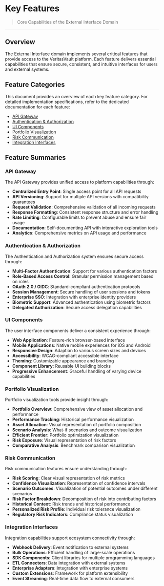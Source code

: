 # Key Features

> Core Capabilities of the External Interface Domain

---

## Overview

The External Interface domain implements several critical features that provide access to the VeritasVault platform. Each feature delivers essential capabilities that ensure secure, consistent, and intuitive interfaces for users and external systems.

## Feature Categories

This document provides an overview of each key feature category. For detailed implementation specifications, refer to the dedicated documentation for each feature:

* [API Gateway](./features/api-gateway.md)
* [Authentication & Authorization](./features/authentication-authorization.md)
* [UI Components](./features/ui-components.md)
* [Portfolio Visualization](./features/portfolio-visualization.md)
* [Risk Communication](./features/risk-communication.md)
* [Integration Interfaces](./features/integration-interfaces.md)

## Feature Summaries

### API Gateway

The API Gateway provides unified access to platform capabilities through:

* **Centralized Entry Point**: Single access point for all API requests
* **API Versioning**: Support for multiple API versions with compatibility guarantees
* **Request Validation**: Comprehensive validation of all incoming requests
* **Response Formatting**: Consistent response structure and error handling
* **Rate Limiting**: Configurable limits to prevent abuse and ensure fair usage
* **Documentation**: Self-documenting API with interactive exploration tools
* **Analytics**: Comprehensive metrics on API usage and performance

### Authentication & Authorization

The Authentication and Authorization system ensures secure access through:

* **Multi-Factor Authentication**: Support for various authentication factors
* **Role-Based Access Control**: Granular permission management based on roles
* **OAuth 2.0 / OIDC**: Standard-compliant authentication protocols
* **Session Management**: Secure handling of user sessions and tokens
* **Enterprise SSO**: Integration with enterprise identity providers
* **Biometric Support**: Advanced authentication using biometric factors
* **Delegated Authorization**: Secure access delegation capabilities

### UI Components

The user interface components deliver a consistent experience through:

* **Web Application**: Feature-rich browser-based interface
* **Mobile Applications**: Native mobile experiences for iOS and Android
* **Responsive Design**: Adaption to various screen sizes and devices
* **Accessibility**: WCAG-compliant accessible interface
* **Theming**: Customizable appearance and branding
* **Component Library**: Reusable UI building blocks
* **Progressive Enhancement**: Graceful handling of varying device capabilities

### Portfolio Visualization

Portfolio visualization tools provide insight through:

* **Portfolio Overview**: Comprehensive view of asset allocation and performance
* **Performance Tracking**: Historical performance visualization
* **Asset Allocation**: Visual representation of portfolio composition
* **Scenario Analysis**: What-if scenarios and outcome visualization
* **Efficient Frontier**: Portfolio optimization visualization
* **Risk Exposure**: Visual representation of risk factors
* **Comparative Analysis**: Benchmark comparison visualization

### Risk Communication

Risk communication features ensure understanding through:

* **Risk Scoring**: Clear visual representation of risk metrics
* **Confidence Visualization**: Representation of confidence intervals
* **Scenario Outcomes**: Visualization of potential outcomes under different scenarios
* **Risk Factor Breakdown**: Decomposition of risk into contributing factors
* **Historical Context**: Risk trends and historical performance
* **Personalized Risk Profile**: Individual risk tolerance visualization
* **Regulatory Risk Indicators**: Compliance status visualization

### Integration Interfaces

Integration capabilities support ecosystem connectivity through:

* **Webhook Delivery**: Event notification to external systems
* **Bulk Operations**: Efficient handling of large-scale operations
* **SDK Components**: Client libraries for multiple programming languages
* **ETL Connectors**: Data integration with external systems
* **Enterprise Adapters**: Integration with enterprise systems
* **Custom Extensions**: Framework for platform extensibility
* **Event Streaming**: Real-time data flow to external consumers
